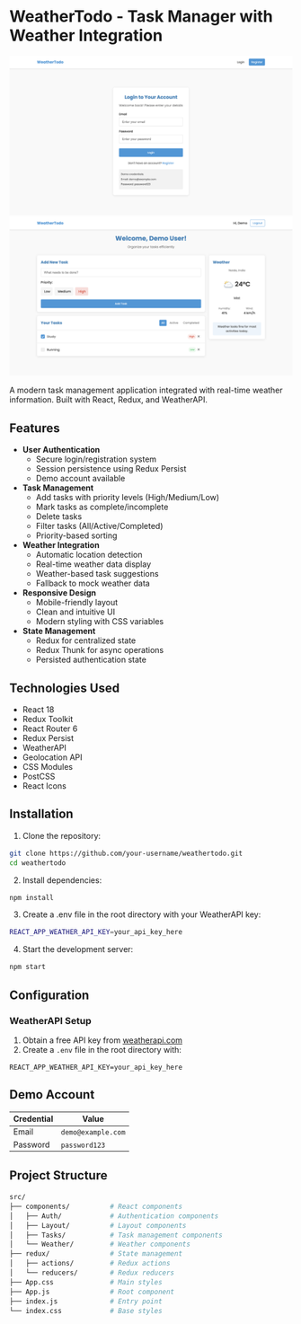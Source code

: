 # WeatherTodo - Task Manager with Weather Integration

![Authentication Demo](/public/Auth.png) 
![WeatherToDo Demo](/public/weatherTodo.png) 

A modern task management application integrated with real-time weather information. Built with React, Redux, and WeatherAPI.

## Features

- **User Authentication**
  - Secure login/registration system
  - Session persistence using Redux Persist
  - Demo account available
- **Task Management**
  - Add tasks with priority levels (High/Medium/Low)
  - Mark tasks as complete/incomplete
  - Delete tasks
  - Filter tasks (All/Active/Completed)
  - Priority-based sorting
- **Weather Integration**
  - Automatic location detection
  - Real-time weather data display
  - Weather-based task suggestions
  - Fallback to mock weather data
- **Responsive Design**
  - Mobile-friendly layout
  - Clean and intuitive UI
  - Modern styling with CSS variables
- **State Management**
  - Redux for centralized state
  - Redux Thunk for async operations
  - Persisted authentication state

## Technologies Used

- React 18
- Redux Toolkit
- React Router 6
- Redux Persist
- WeatherAPI
- Geolocation API
- CSS Modules
- PostCSS
- React Icons

## Installation

1. Clone the repository:
```bash
git clone https://github.com/your-username/weathertodo.git
cd weathertodo
```
2. Install dependencies:
```bash
npm install
```
3. Create a .env file in the root directory with your WeatherAPI key:
```bash
REACT_APP_WEATHER_API_KEY=your_api_key_here
```
4. Start the development server:
```bash
npm start
```
## Configuration

### WeatherAPI Setup
1. Obtain a free API key from [weatherapi.com](https://www.weatherapi.com/)
2. Create a `.env` file in the root directory with:
```env
REACT_APP_WEATHER_API_KEY=your_api_key_here
```
## Demo Account

| Credential | Value               |
|------------|---------------------|
| Email      | `demo@example.com`  |
| Password   | `password123`       |

## Project Structure

```bash
src/
├── components/          # React components
│   ├── Auth/            # Authentication components
│   ├── Layout/          # Layout components
│   ├── Tasks/           # Task management components
│   └── Weather/         # Weather components
├── redux/               # State management
│   ├── actions/         # Redux actions
│   └── reducers/        # Redux reducers
├── App.css              # Main styles
├── App.js               # Root component
├── index.js             # Entry point
└── index.css            # Base styles
```


